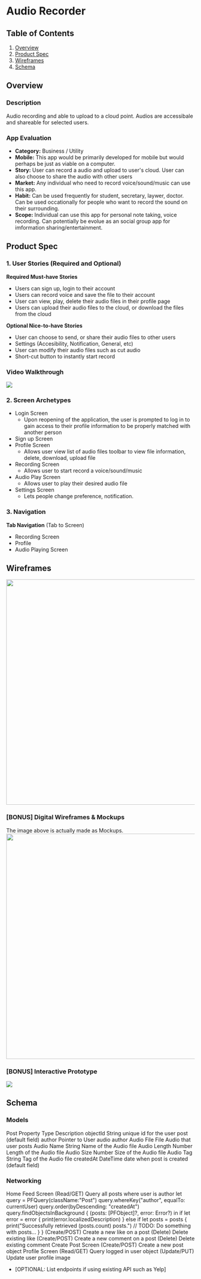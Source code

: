 # Audio Recorder

## Table of Contents
1. [Overview](#Overview)
1. [Product Spec](#Product-Spec)
1. [Wireframes](#Wireframes)
2. [Schema](#Schema)

## Overview
### Description
Audio recording and able to upload to a cloud point. Audios are accessibale and shareable for selected users.

### App Evaluation
- **Category:** Business / Utility
- **Mobile:** This app would be primarily developed for mobile but would perhaps be just as viable on a computer.
- **Story:** User can record a audio and upload to user's cloud. User can also choose to share the audio with other users
- **Market:** Any individual who need to record voice/sound/music can use this app.
- **Habit:** Can be used frequently for student, secretary, laywer, doctor. Can be used occationally for people who want to record the sound on their surrounding.
- **Scope:** Individual can use this app for personal note taking, voice recording. Can potentially be evolue as an social group app for imformation sharing/entertainment.

## Product Spec
### 1. User Stories (Required and Optional)

**Required Must-have Stories**

* Users can sign up, login to their account
* Users can record voice and save the file to their account
* User can view, play, delete their audio files in their profile page
* Users can upload their audio files to the cloud, or download the files from the cloud


**Optional Nice-to-have Stories**

* User can choose to send, or share their audio files to other users
* Settings (Accesibility, Notification, General, etc)
* User can modify their audio files such as cut audio
* Short-cut button to instantly start record

### Video Walkthrough
<img src="https://github.com/YoTNT/Audio-Recorder/blob/master/login_signUp_audioRecorder.gif"><br>

### 2. Screen Archetypes

* Login Screen
  * Upon reopening of the application, the user is prompted to log in to gain access to their profile information to be properly matched with another person
* Sign up Screen
* Profile Screen 
   * Allows user view list of audio files toolbar to view file information, delete, download, upload file
* Recording Screen
   * Allows user to start record a voice/sound/music
* Audio Play Screen
   * Allows user to play their desired audio file
* Settings Screen
   * Lets people change preference, notification.

### 3. Navigation

**Tab Navigation** (Tab to Screen)

* Recording Screen
* Profile
* Audio Playing Screen

## Wireframes
<img src="https://github.com/YoTNT/Audio-Recorder/blob/master/UI%20Collection.jpg" width=600><br>

### [BONUS] Digital Wireframes & Mockups
The image above is actually made as Mockups.
<img src="https://github.com/YoTNT/Audio-Recorder/blob/master/Mockups.jpg" width=600><br>


### [BONUS] Interactive Prototype
<img src="https://github.com/YoTNT/Audio-Recorder/blob/master/walkthrough_audioRecorder.gif"><br>

## Schema 

### Models
Post
Property	Type			Description
objectId	String			unique id for the user post (default field)
author		Pointer to User		audio author
Audio File	File			Audio that user posts
Audio Name	String			Name of the Audio file
Audio Length	Number			Length of the Audio file
Audio Size	Number			Size of the Audio file
Audio Tag	String			Tag of the Audio file
createdAt	DateTime		date when post is created (default field)

### Networking
Home Feed Screen
(Read/GET) Query all posts where user is author
let query = PFQuery(className:"Post")
query.whereKey("author", equalTo: currentUser)
query.order(byDescending: "createdAt")
query.findObjectsInBackground { (posts: [PFObject]?, error: Error?) in
   if let error = error { 
      print(error.localizedDescription)
   } else if let posts = posts {
      print("Successfully retrieved \(posts.count) posts.")
  // TODO: Do something with posts...
   }
}
(Create/POST) Create a new like on a post
(Delete) Delete existing like
(Create/POST) Create a new comment on a post
(Delete) Delete existing comment
Create Post Screen
(Create/POST) Create a new post object
Profile Screen
(Read/GET) Query logged in user object
(Update/PUT) Update user profile image

- [OPTIONAL: List endpoints if using existing API such as Yelp]
